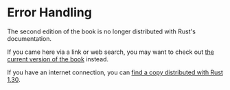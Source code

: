 # Error Handling

The second edition of the book is no longer distributed with Rust's documentation.

If you came here via a link or web search, you may want to check out [the current
version of the book](/src/ch09-00-error-handling.md) instead.

If you have an internet connection, you can [find a copy distributed with
Rust
1.30](https://doc.rust-lang.org/1.30.0/book/second-edition/ch09-00-error-handling.html).